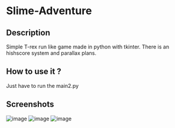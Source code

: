 # Slime-Adventure

## Description

Simple T-rex run like game made in python with tkinter.
There is an hishscore system and parallax plans.

## How to use it ?

Just have to run the main2.py

## Screenshots

![image](https://github.com/user-attachments/assets/81822d00-d800-44a5-a651-a8ce81a5ec67)
![image](https://github.com/user-attachments/assets/60f6f078-c84e-4c81-9974-85eab4b52edc)
![image](https://github.com/user-attachments/assets/c0186075-8e01-4368-8c7f-33d75bf05bae)

